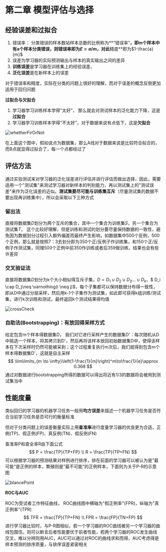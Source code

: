 # 第二章 模型评估与选择

## 经验误差和过拟合

1. 错误率： 分类错误的样本数站样本总数的比例称为**“错误率”**，即m个样本中有a个样本分类错误，则错误率即为$E = a/m$，对此**精度**即为$1-\frac{a}{m}$
2. 误差为学习器的实际预测输出与样本的真实输出之间的差异
3. **训练误差**是学习器在训练集上的经验误差、
4. **泛化误差**是在新样本上的误差

对于错误率和精度，实际在分类的问题上很好的理解，而对于误差的概念反倒更加适用于回归问题

**过拟合与欠拟合**

1. 学习器学习训练样本学得“太好”， 那么就会对测试样本的泛化能力下降，这是**过拟合**
2. 学习器学习训练样本学得“不太好”，对于数据来说有点低下，这是**欠拟合**

![whetherFirOrNot](ALANBANANA.github.io\images\whetherfit.png)

在上面这个图中，假如说点为数据集，那么A线对于数据来说是比较符合拟合的，而B点就显得过拟合了，每一个点都经过了

## 评估方法

通过实验测试来对学习器的泛化误差进行评估并进行评估而做出选择，因此，需要适用一个"测试集"来测试学习器对新样本的判别能力，再以测试集上的"测试误差"来作为泛化误差的近似。**测试集要尽可能与训练集互斥**（尽量测试集的数据不要出现再训练集中），所以会采取以下三种方式

### 留出法

直接将数据集$D$划分为两个互斥的集合，其中一个集合为训练集$S$，另一个集合为测试集$T$， 这个比较好理解，但是训练和测试的划分要尽量保持数据的一致性，避免因为数据划分过程引入额外偏差而最终产生影响，如数据集中500个反例，500个正例，那么就是按照7：3去划分即为350个正/反例子作训练集，和150个正/反例子作测试集，同理500个正例中前350作训练或者后359做训练，结果也会有些许差异

### 交叉验证法

直接将数据集$D$划分为k个大小相似得互斥子集，$D=D_1\cup D_2\cup D_3...\cup D_k$，$ D_i \cap D_j\neq \varnothing(i \neq j)$，每个子集都可以保持数据分布得一致性，即从D中通过分层采样，然后用k-1个子集作为测试集，如此即可获得k组训练/测试集，进行k次训练和测试，最终返回k个测试结果得均值

![crossCheck](ALANBANANA.github.io\images\crosscheck.png)



### 自助法(Bootstrapping)：有放回得采样方式

给定包含m个样本得数据集D， 我们对它进行采样产生的数据集D'：每次随机从D中挑选一个样本，将其拷贝到D'，然后再将该样本放回初始数据集D中，使得该样本在下次采样时仍然可能被采到；这个过程重复执行m次后，我们就得到包含m个样本得数据集D'，这就是自主采样
$$
\lim\limits_{m \to \infty}\left(1-\frac{1}{m}\right)^m\to\frac{1}{e}\approx 0.368
$$
通过对数据进行bootstrapping所得的数据可以得出将近有$1/3$的数据将会被用到测试集当中

## 性能度量

类似回归的学习器的机器学习任务一般用**均方误差**来描述一个机器学习任务是否符合当前学习任务是否可行的衡量标准

但对于分类问题上的误差衡量实际上用**查准率**进行度量学习器的优良更为合适，正例(TP)、假正例(FP)、真反例(TN)、假反例(FN)

查准率P和查全率R由下面公式
$$
P = \frac{TP}{TP+FP} \\
R = \frac{TP}{TP+FN}
$$
可以根据学习器的预测结果对样例进行排序，排在前面的学习器可以被认为是”最可能“是正例的样本，繁殖则是”最不可能“的正例样本，下面则为关于P-R的示意图

![blancePoint](ALANBANANA.github.io\images\blancepoint.png)

**ROC与AUC**

ROC为受试者工作特征曲线， ROC曲线图中横轴为"假正例率"(FPR)，纵轴为"真正例率"(TPR)
$$
TFR = \frac{TP}{TP+FN} \\
FPR = \frac{FP}{TN+FP}
$$
进行学习器比较时，与P-R图相似，若一个学习器的ROC曲线被另一个学习器的曲线包围住。则可以断言后者性能要优于前者性能，若两个学习器的ROC发生曲线交叉，难以分辨则用AUC，AUC可以通过对ROC的曲线求和而得，AUC考虑得是样本预测的排序质量，与排序误差紧密相关
